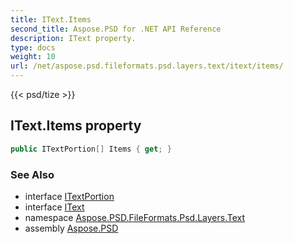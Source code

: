 ```yaml
---
title: IText.Items
second_title: Aspose.PSD for .NET API Reference
description: IText property. 
type: docs
weight: 10
url: /net/aspose.psd.fileformats.psd.layers.text/itext/items/
---
```

{{< psd/tize >}}
## IText.Items property

```csharp
public ITextPortion[] Items { get; }
```

### See Also

* interface [ITextPortion](../../itextportion/)
* interface [IText](../)
* namespace [Aspose.PSD.FileFormats.Psd.Layers.Text](../../itext/)
* assembly [Aspose.PSD](../../../)


